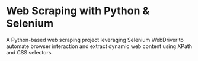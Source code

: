 # Web Scraping with Python & Selenium

A Python-based web scraping project leveraging Selenium WebDriver to automate browser interaction and extract dynamic web content using XPath and CSS selectors.

